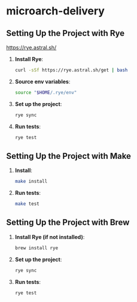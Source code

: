 # microarch-delivery

## Setting Up the Project with Rye

https://rye.astral.sh/

1. **Install Rye**:
   ```sh
   curl -sSf https://rye.astral.sh/get | bash
   ```
   
2. **Source env variables**:
   ```sh
   source "$HOME/.rye/env"
   ```
   
3. **Set up the project**:
   ```sh
   rye sync
   ```   

4. **Run tests**:
   ```sh
   rye test
   ```
   

## Setting Up the Project with Make

1. **Install**:
   ```sh
   make install
   ```
   
2. **Run tests**:
   ```sh
   make test
   ```
   
## Setting Up the Project with Brew

1. **Install Rye (if not installed)**:
   ```sh
   brew install rye
   ```
   
2. **Set up the project**:
   ```sh
   rye sync
   ```   

3. **Run tests**:
   ```sh
   rye test
   ```